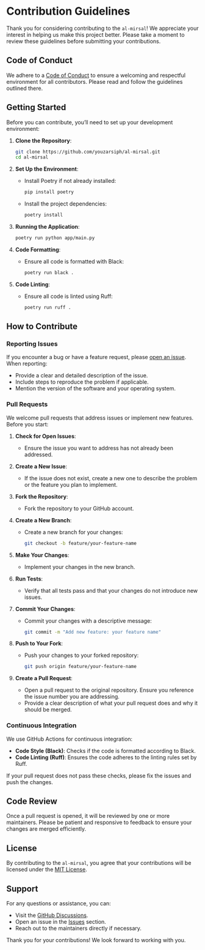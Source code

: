 # Contribution Guidelines

Thank you for considering contributing to the `al-mirsal`! We appreciate your interest in helping us make this project better. Please take a moment to review these guidelines before submitting your contributions.

## Code of Conduct

We adhere to a [Code of Conduct](CODE_OF_CONDUCT.md) to ensure a welcoming and respectful environment for all contributors. Please read and follow the guidelines outlined there.

## Getting Started

Before you can contribute, you’ll need to set up your development environment:

1. **Clone the Repository**:

   ```bash
   git clone https://github.com/youzarsiph/al-mirsal.git
   cd al-mirsal
   ```

2. **Set Up the Environment**:
   - Install Poetry if not already installed:

     ```bash
     pip install poetry
     ```

   - Install the project dependencies:

     ```bash
     poetry install
     ```

3. **Running the Application**:

   ```bash
   poetry run python app/main.py
   ```

4. **Code Formatting**:
   - Ensure all code is formatted with Black:

     ```bash
     poetry run black .
     ```

5. **Code Linting**:
   - Ensure all code is linted using Ruff:

     ```bash
     poetry run ruff .
     ```

## How to Contribute

### Reporting Issues

If you encounter a bug or have a feature request, please [open an issue](https://github.com/youzarsiph/al-mirsal/issues/new). When reporting:

- Provide a clear and detailed description of the issue.
- Include steps to reproduce the problem if applicable.
- Mention the version of the software and your operating system.

### Pull Requests

We welcome pull requests that address issues or implement new features. Before you start:

1. **Check for Open Issues**:
   - Ensure the issue you want to address has not already been addressed.

2. **Create a New Issue**:
   - If the issue does not exist, create a new one to describe the problem or the feature you plan to implement.

3. **Fork the Repository**:
   - Fork the repository to your GitHub account.

4. **Create a New Branch**:
   - Create a new branch for your changes:

     ```bash
     git checkout -b feature/your-feature-name
     ```

5. **Make Your Changes**:
   - Implement your changes in the new branch.

6. **Run Tests**:
   - Verify that all tests pass and that your changes do not introduce new issues.

7. **Commit Your Changes**:
   - Commit your changes with a descriptive message:

     ```bash
     git commit -m "Add new feature: your feature name"
     ```

8. **Push to Your Fork**:
   - Push your changes to your forked repository:

     ```bash
     git push origin feature/your-feature-name
     ```

9. **Create a Pull Request**:
   - Open a pull request to the original repository. Ensure you reference the issue number you are addressing.
   - Provide a clear description of what your pull request does and why it should be merged.

### Continuous Integration

We use GitHub Actions for continuous integration:

- **Code Style (Black)**: Checks if the code is formatted according to Black.
- **Code Linting (Ruff)**: Ensures the code adheres to the linting rules set by Ruff.

If your pull request does not pass these checks, please fix the issues and push the changes.

## Code Review

Once a pull request is opened, it will be reviewed by one or more maintainers. Please be patient and responsive to feedback to ensure your changes are merged efficiently.

## License

By contributing to the `al-mirsal`, you agree that your contributions will be licensed under the [MIT License](LICENSE).

## Support

For any questions or assistance, you can:

- Visit the [GitHub Discussions](https://github.com/youzarsiph/al-mirsal/discussions).
- Open an issue in the [Issues](https://github.com/youzarsiph/al-mirsal/issues) section.
- Reach out to the maintainers directly if necessary.

Thank you for your contributions! We look forward to working with you.

